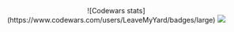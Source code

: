 <div align="center">
![Codewars stats](https://www.codewars.com/users/LeaveMyYard/badges/large)
	<img src = "https://media.giphy.com/media/KxtZLJlAAwNGUVH2eV/giphy.gif">
</div>
